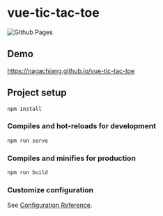 # vue-tic-tac-toe

![Github Pages](https://github.com/NagaChiang/vue-tic-tac-toe/workflows/Github%20Pages/badge.svg)

## Demo

https://nagachiang.github.io/vue-tic-tac-toe

## Project setup
```
npm install
```

### Compiles and hot-reloads for development
```
npm run serve
```

### Compiles and minifies for production
```
npm run build
```

### Customize configuration
See [Configuration Reference](https://cli.vuejs.org/config/).
